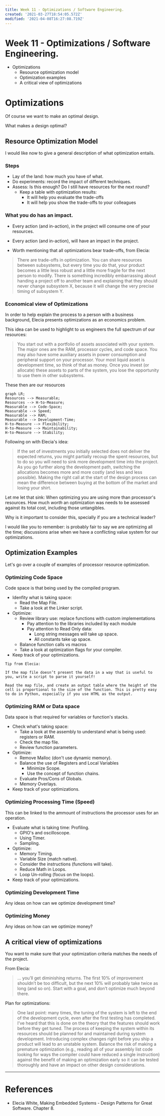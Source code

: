 ```yaml
---
title: Week 11 - Optimizations / Software Engineering.
created: '2021-03-27T18:54:05.572Z'
modified: '2021-04-08T16:27:08.719Z'
---
```


# Week 11 - Optimizations / Software Engineering.
* Optimizations
  * Resource optimization model
  * Optimization examples
  * A critical view of optimizations


# Optimizations
Of course we want to make an optimal design.

What makes a design optimal?

## Resource Optimization Model
I would like now to give a general description of what optimization entails.

### Steps
* Lay of the land: how much you have of what.
* Do experiments: record the impact of different techniques.
* Assess: Is this enough? Do I still have resources for the next round?
  * Keep a table with optimization results:
     * It will help you evaluate the trade-offs
     * It will help you show the trade-offs to your colleagues

### What you do has an impact.
* Every action (and in-action), in the project will consume one of your resources.
* Every action (and in-action), will have an impact in the project.

* Worth mentioning that all optimizations bear trade-offs, from Elecia:
> There are trade-offs in optimization. You can share resources between subsystems, but every time you do that, your product becomes a little less robust and a little more fragile for the next person to modify. There is something incredibly embarrassing about handing a project off to another team and explaining that they should never change subsystem X, because it will change the very precise timing of subsystem Y.

### Economical view of Optimizations
In order to help explain the process to a person with a business background, Elecia presents optimizations as an economics problem.

This idea can be used to highlight to us engineers the full spectrum of our resources:
> You start out with a portfolio of assets associated with your system. The major ones are the RAM, processor cycles, and code space. You may also have some auxiliary assets in power consumption and peripheral support on your processor. Your most liquid asset is development time, so think of that as money. Once you invest (or allocate) these assets to parts of the system, you lose the opportunity to use them in other subsystems.

These then are our resources
```mermaid
graph LR;
Resources --> Measurable;
Resources --> H-to-Measure;
Measurable --> Code-Space;
Measurable --> Speed;
Measurable --> RAM;
Measurable --> Development-Time;
H-to-Measure --> Flexibility;
H-to-Measure --> Maintainability;
H-to-Measure --> Stability;
```

Following on with Elecia's idea:
> If the set of investments you initially selected does not deliver the expected returns, you might partially recoup the spent resources, but to do so you will need to sink more development time into the project. As you go further along the development path, switching the allocations becomes more and more costly (and less and less possible). Making the right call at the start of the design process can mean the difference between buying at the bottom of the market and losing your shirt.

Let me let that sink: When optimizing you are using more than processor's resources. How much *worth* an optimization was needs to be assessed against its total cost, including those untangibles.

Why is it important to consider this, specially if you are a technical leader?

I would like you to remember: is probably fair to say we are optimizing all the time; discussions arise when we have a conflicting value system for our optimizations.

## Optimization Examples
Let's go over a couple of examples of processor resource optimization.

### Optimizing Code Space
Code space is that being used by the compiled program.

* Idenfity what is taking space:
  * Read the Map File.
  * Take a look at the Linker script.
* Optimize:
  * Review library use: replace functions with custom implementations
    * Pay attention to the libraries included by each module
    * Pay attention to Read Only data:
      * Long string messages will take up space.
      * All constants take up space.
  * Balance function calls vs macros
  * Take a look at optimization flags for your compiler.
* Keep track of your optimizations.

```
Tip from Elecia:

If the map file doesn’t present the data in a way that is useful to you, write a script to parse it yourself!

Read the map file, and create an output table where the height of the cell is proportional to the size of the function. This is pretty easy to do in Python, especially if you use HTML as the output.
```

### Optimizing RAM or Data space
Data space is that required for variables or function's stacks.

* Check what's taking space:
  * Take a look at the assembly to understand what is being used: registers or RAM.
  * Check the map file.
  * Review function parameters.
* Optimize:
  * Remove Malloc (don't use dynamic memory).
  * Balance the use of Registers and Local Variables
    * Minimize Scope.
    * Use the concept of function chains.
  * Evaluate Pros/Cons of Globals.
  * Memory Overlays.
* Keep track of your optimizations.


### Optimizing Processing Time (Speed)
This can be linked to the ammount of instructions the processor uses for an operation.

* Evaluate what is taking time: Profiling.
  * GPIO's and oscilloscope.
  * Using Timer.
  * Sampling.
* Optimize:
  * Memory Timing.
  * Variable Size (match native).
  * Consider the instructions (functions will take).
  * Reduce Math in Loops.
  * Loop Un-rolling (focus on the loops).
* Keep track of your optimizations.


### Optimizing Development Time
Any ideas on how can we optimize development time?

### Optimizing Money
Any ideas on how can we optimize money?

## A critical view of optimizations
You want to make sure that your optimization criteria matches the needs of the project.

From Elecia:
> ... you’ll get diminishing returns. The first 10% of improvement shouldn’t be too difficult, but the next 10% will probably take twice as long (and so on). Start with a goal, and don’t optimize much beyond there.


Plan for optimizations:
> One last point: many times, the tuning of the system is left to the end of the development cycle, even after the first testing has completed. I’ve heard that this is done on the theory that the features should work before they get tuned. The process of keeping the system within its resources should be planned for and maintained during system development. Introducing complex changes right before you ship a product will lead to an unstable system. Balance the risk of making a premature optimization (e.g., reading all of your assembly list code looking for ways the compiler could have reduced a single instruction) against the benefit of making an optimization early so it can be tested thoroughly and have an impact on other design considerations.


---

# References
* Elecia White, Making Embedded Systems - Design Patterns for Great Software. Chapter 8.


